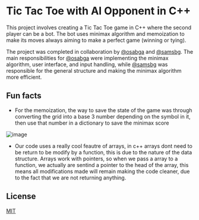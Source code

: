 # Tic Tac Toe with AI Opponent in C++ 

This project involves creating a Tic Tac Toe game in C++ where the second player can be a bot. The bot uses minimax algorithm and memoization to make its moves always aiming to make a perfect game (winning or tying).

The project was completed in collaboration by [@osabga](https://www.github.com/osabga) and [@samsbg](https://www.github.com/samsbg). The main responsibilities for [@osabga](https://www.github.com/osabga) were implementing the minimax algorithm, user interface, and input handling, while [@samsbg](https://www.github.com/samsbg) was responsible for the general structure and making the minimax algorithm more efficient.

## Fun facts

-	For the memoization, the way to save the state of the game was through converting the grid into a base 3 number depending on the symbol in it, then use that number in a dictionary to save the minimax score

![image](https://user-images.githubusercontent.com/70488844/210968616-f6f18cc3-80b1-4e08-9e1c-5e3fb3095404.png)

- Our code uses a really cool feautre of arrays, in c++ arrays dont need to be return to be modify by a function, this is due to the nature of the data structure. Arrays work with pointers, so when we pass a array to a function, we actually are sentind a pointer to the head of the array, this means all modifications made will remain making the code cleaner, due to the fact that we are not returning anything. 

## License

[MIT](https://choosealicense.com/licenses/mit/)


